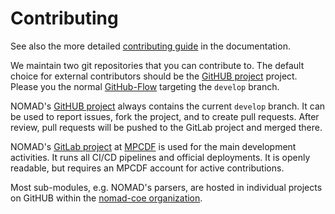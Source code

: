 # Contributing

See also the more detailed [contributing guide](https://nomad-lab.eu/docs/develop/contrib.html) in the documentation.

We maintain two git repositories that you can contribute to. The default choice for
external contributors should be the [GitHUB project](https://github.com/nomad-coe/nomad)
project. Please you the normal [GitHub-Flow](https://docs.github.com/get-started/quickstart/github-flow) targeting the `develop` branch.

NOMAD's [GitHUB project](https://github.com/nomad-coe/nomad) always contains the current `develop` branch.
It can be used to report issues, fork the project, and to create pull requests. After review, pull requests
will be pushed to the GitLab project and merged there.

NOMAD's [GitLab project](https://gitlab.mpcdf.mpg.de/nomad-lab/nomad-FAIR) at [MPCDF](https://www.mpcdf.mpg.de/)
is used for the main development activities. It runs all CI/CD pipelines and official deployments.
It is openly readable, but requires an MPCDF account for active contributions.

Most sub-modules, e.g. NOMAD's parsers, are hosted in individual projects on GitHUB
within the [nomad-coe organization](https://github.com/nomad-coe).